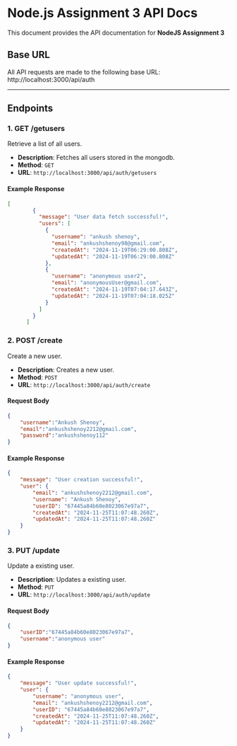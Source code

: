 # Node.js Assignment 3 API Docs

This document provides the API documentation for **NodeJS Assignment 3**

## Base URL

All API requests are made to the following base URL: http://localhost:3000/api/auth


---

## Endpoints

### 1. **GET /getusers**

Retrieve a list of all users.

- **Description**: Fetches all users stored in the mongodb.
- **Method**: `GET`
- **URL**: `http://localhost:3000/api/auth/getusers`

#### Example Response
```json
[
        {
          "message": "User data fetch successful!",
          "users": [
            {
              "username": "ankush shenoy",
              "email": "ankushshenoy98@gmail.com",
              "createdAt": "2024-11-19T06:29:00.808Z",
              "updatedAt": "2024-11-19T06:29:00.808Z"
            },
            {
              "username": "anonymous user2",
              "email": "anonymousUser@gmail.com",
              "createdAt": "2024-11-19T07:04:17.643Z",
              "updatedAt": "2024-11-19T07:04:18.025Z"
            }
          ]
        }
      ]
```

### 2. **POST /create**

Create a new user.

- **Description**: Creates a new user.
- **Method**: `POST`
- **URL**: `http://localhost:3000/api/auth/create`

#### Request Body
```json
{
    "username":"Ankush Shenoy",
    "email":"ankushshenoy2212@gmail.com",
    "password":"ankushshenoy112"
}
```

#### Example Response
```json
{
    "message": "User creation successful!",
    "user": {
        "email": "ankushshenoy2212@gmail.com",
        "username": "Ankush Shenoy",
        "userID": "67445a84b60e8023067e97a7",
        "createdAt": "2024-11-25T11:07:48.260Z",
        "updatedAt": "2024-11-25T11:07:48.260Z"
    }
}
```
### 3. **PUT /update**

Update a existing user.

- **Description**: Updates a existing user.
- **Method**: `PUT`
- **URL**: `http://localhost:3000/api/auth/update`

#### Request Body
```json
{
    "userID":"67445a84b60e8023067e97a7",
    "username":"anonymous user"
}
```

#### Example Response
```json
{
    "message": "User update successful!",
    "user": {
        "username": "anonymous user",
        "email": "ankushshenoy2212@gmail.com",
        "userID": "67445a84b60e8023067e97a7",
        "createdAt": "2024-11-25T11:07:48.260Z",
        "updatedAt": "2024-11-25T11:07:48.260Z"
    }
}
```
